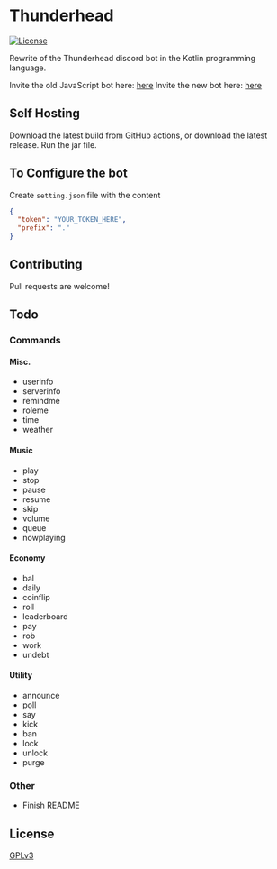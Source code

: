 # Thunderhead


[![License](https://img.shields.io/badge/license-GPLv3-brightgreen.svg)](https://github.com/humboldt123/thunderhead/blob/main/LICENSE)

Rewrite of the Thunderhead discord bot in the Kotlin programming language.

Invite the old JavaScript bot here: [here](https://discord.com/oauth2/authorize?client_id=629799045954797609&scope=bot&permissions=8)
Invite the new bot here: [here](https://discord.com/oauth2/authorize?client_id=864667201826324493&scope=bot&permissions=49638518)

## Self Hosting

Download the latest build from GitHub actions, or download the latest release.
Run the jar file.

## To Configure the bot
Create `setting.json` file with the content
```json
{
  "token": "YOUR_TOKEN_HERE",
  "prefix": "."
}
```

## Contributing
Pull requests are welcome!

## Todo
### Commands
#### Misc.
- userinfo
- serverinfo 
- remindme
- roleme
- time
- weather
#### Music
- play
- stop
- pause
- resume
- skip
- volume
- queue
- nowplaying
#### Economy
- bal
- daily
- coinflip
- roll
- leaderboard
- pay
- rob
- work
- undebt
#### Utility
- announce
- poll
- say
- kick
- ban
- lock
- unlock
- purge
### Other
- Finish README

## License
[GPLv3](https://choosealicense.com/licenses/gpl-3.0/)
